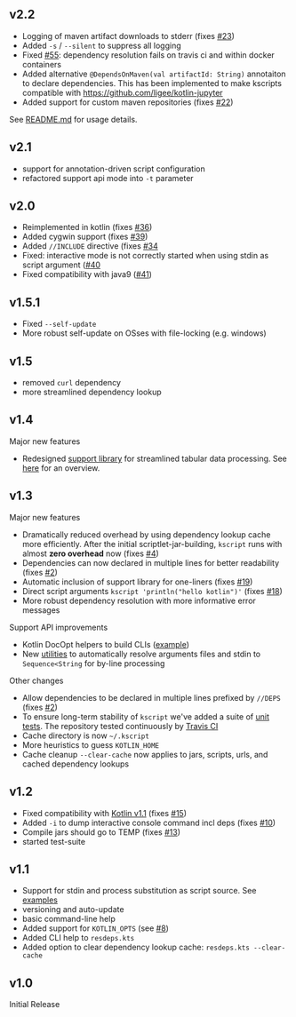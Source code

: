 ## v2.2

* Logging of maven artifact downloads to stderr (fixes [#23](https://github.com/holgerbrandl/kscript/issues/23))
* Added `-s` / `--silent` to suppress all logging
* Fixed [#55](https://github.com/holgerbrandl/kscript/issues/55): dependency resolution fails on travis ci and within docker containers
* Added alternative `@DependsOnMaven(val artifactId: String)` annotaiton to declare dependencies. This has been implemented to make kscripts compatible with https://github.com/ligee/kotlin-jupyter
* Added support for custom maven repositories (fixes [#22](https://github.com/holgerbrandl/kscript/issues/22))


See [README.md](README.md) for usage details.


## v2.1

* support for annotation-driven script configuration
* refactored support api mode into `-t` parameter

## v2.0

* Reimplemented in kotlin (fixes [#36](https://github.com/holgerbrandl/kscript/issues/36))
* Added cygwin support (fixes [#39](https://github.com/holgerbrandl/kscript/issues/39))
* Added `//INCLUDE` directive (fixes [#34](https://github.com/holgerbrandl/kscript/issues/34)
* Fixed: interactive mode is not correctly started when using stdin as script argument ([#40](https://github.com/holgerbrandl/kscript/issues/40)
* Fixed compatibility with java9 ([#41](https://github.com/holgerbrandl/kscript/issues/41))


## v1.5.1

* Fixed `--self-update`
* More robust self-update on OSses with file-locking (e.g. windows)



## v1.5

* removed `curl` dependency
* more streamlined dependency lookup


## v1.4

Major new features
* Redesigned [support library](https://github.com/holgerbrandl/kscript-support-api) for streamlined tabular data processing. See [here](http://holgerbrandl.github.io/kotlin/2017/05/08/kscript_as_awk_substitute.html) for an overview.


## v1.3

Major new features

* Dramatically reduced overhead by using dependency lookup cache more efficiently. After the initial scriptlet-jar-building, `kscript` runs with almost **zero overhead** now (fixes  [#4](https://github.com/holgerbrandl/kscript/issues/4))
* Dependencies can now declared in multiple lines for better readability (fixes [#2](https://github.com/holgerbrandl/kscript/issues/2))
* Automatic inclusion of support library for one-liners (fixes [#19](https://github.com/holgerbrandl/kscript/issues/19))
* Direct script arguments `kscript 'println("hello kotlin")'` (fixes [#18](https://github.com/holgerbrandl/kscript/issues/18))
* More robust dependency resolution with more informative error messages


Support API improvements
* Kotlin DocOpt helpers to build CLIs ([example](https://github.com/holgerbrandl/kscript-support-api/blob/master/src/test/kotlin/kscript/test/DocOptTest.kt))
* New [utilities](https://github.com/holgerbrandl/kscript-support-api/blob/master/src/main/kotlin/kscript/StreamUtil.kt) to automatically resolve arguments files and stdin to `Sequence<String` for by-line processing

Other changes
* Allow dependencies to be declared in multiple lines prefixed by `//DEPS` (fixes [#2](https://github.com/holgerbrandl/kscript/issues/2))
* To ensure long-term stability of `kscript` we've added a suite of [unit tests](test/TestsReadme.md). The repository tested continuously by [Travis CI](https://travis-ci.org/holgerbrandl/kscript)
* Cache directory is now `~/.kscript`
* More heuristics to guess `KOTLIN_HOME`
* Cache cleanup `--clear-cache` now applies to jars, scripts, urls, and cached dependency lookups


## v1.2 

* Fixed compatibility with [Kotlin v1.1](https://kotlinlang.org/docs/reference/whatsnew11.html)
 (fixes [#15](https://github.com/holgerbrandl/kscript/issues/15))
* Added `-i` to dump interactive console command incl deps (fixes [#10](https://github.com/holgerbrandl/kscript/issues/10))
* Compile jars should go to TEMP (fixes [#13](https://github.com/holgerbrandl/kscript/issues/13))
* started test-suite 

## v1.1

* Support for stdin and process substitution as script source. See [examples](examples/unit_tests.sh)
* versioning and auto-update
* basic command-line help
* Added support for `KOTLIN_OPTS` (see [#8](https://github.com/holgerbrandl/kscript/issues/8))
* Added CLI help to `resdeps.kts`
* Added option to clear dependency lookup cache: `resdeps.kts --clear-cache`

## v1.0

Initial Release